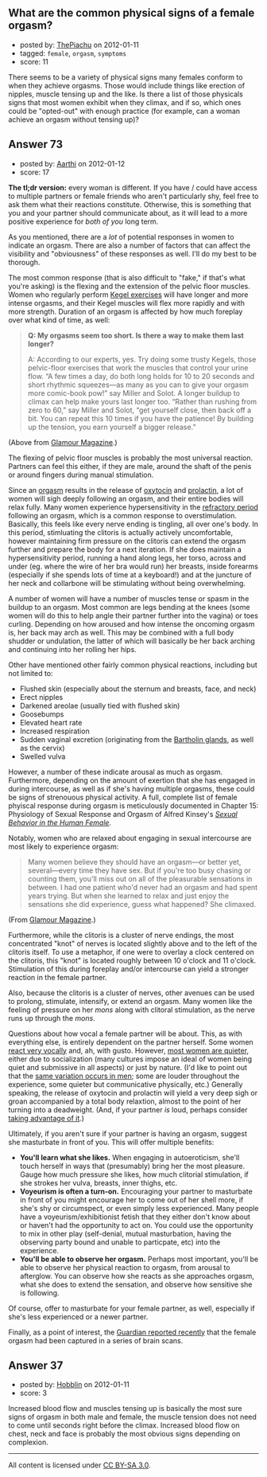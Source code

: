 ## What are the common physical signs of a female orgasm?

- posted by: [ThePiachu](https://stackexchange.com/users/-1/60-thepiachu) on 2012-01-11
- tagged: `female`, `orgasm`, `symptoms`
- score: 11

There seems to be a variety of physical signs many females conform to when they achieve orgasms. Those would include things like erection of nipples, muscle tensing up and the like. Is there a list of those physicals signs that most women exhibit when they climax, and if so, which ones could be "opted-out" with enough practice (for example, can a woman achieve an orgasm without tensing up)?


## Answer 73

- posted by: [Aarthi](https://stackexchange.com/users/-1/13-aarthi) on 2012-01-12
- score: 17

<p><strong>The tl;dr version:</strong> every woman is different. If you have / could have access to multiple partners or female friends who aren't particularly shy, feel free to ask them what their reactions constitute. Otherwise, this is something that you and your partner should communicate about, as it will lead to a more positive experience for <em>both of you</em> long term. </p>

<p>As you mentioned, there are a <em>lot</em> of potential responses in women to indicate an orgasm. There are also a number of factors that can affect the visibility and "obviousness" of these responses as well. I'll do my best to be thorough. </p>

<p>The most common response (that is also difficult to "fake," if that's what you're asking) is the flexing and the extension of the pelvic floor muscles. Women who regularly perform <a href="http://en.wikipedia.org/wiki/Kegel_exercise">Kegel exercises</a> will have longer and more intense orgasms, and their Kegel muscles will flex more rapidly and with more strength. Duration of an orgasm is affected by how much foreplay over what kind of time, as well:</p>

<blockquote>
  <p><strong>Q: My orgasms seem too short. Is there a way to make them last longer?</strong></p>
  
  <p>A: According to our experts, yes. Try doing some trusty Kegels, those pelvic-floor exercises that work the muscles that control your urine flow. “A few times a day, do both long holds for 10 to 20 seconds and short rhythmic squeezes—as many as you can to give your orgasm more comic-book pow!” say Miller and Solot. A longer buildup to climax can help make yours last longer too. “Rather than rushing from zero to 60,” say Miller and Solot, “get yourself close, then back off a bit. You can repeat this 10 times if you have the patience! By building up the tension, you earn yourself a bigger release.”</p>
</blockquote>

<p>(Above from <a href="http://www.glamour.com/sex-love-life/2008/04/orgasm-questions#ixzz1jGWW5rko">Glamour Magazine</a>.)</p>

<p>The flexing of pelvic floor muscles is probably the most universal reaction. Partners can feel this either, if they are male, around the shaft of the penis or around fingers during manual stimulation. </p>

<p>Since an <a href="http://en.wikipedia.org/wiki/Orgasm">orgasm</a> results in the release of <a href="http://en.wikipedia.org/wiki/Oxytocin">oxytocin</a> and <a href="http://en.wikipedia.org/wiki/Prolactin">prolactin</a>, a lot of women will sigh deeply following an orgasm, and their entire bodies will relax fully. Many women experience hypersensitivity in the <a href="http://en.wikipedia.org/wiki/Refractory_period_%28sex%29">refractory period</a> following an orgasm, which is a common response to overstimulation. Basically, this feels like every nerve ending is tingling, all over one's body. In this period, stimluating the clitoris is actually actively uncomfortable, however maintaining firm pressure on the clitoris can extend the orgasm further and prepare the body for a next iteration. If she does maintain a hypersensitivity period, running a hand along legs, her torso, across and under (eg. where the wire of her bra would run) her breasts, inside forearms (especially if she spends lots of time at a keyboard!) and at the juncture of her neck and collarbone will be stimulating without being overwhelming.</p>

<p>A number of women will have a number of muscles tense or spasm in the buildup to an orgasm. Most common are legs bending at the knees (some women will do this to help angle their partner further into the vagina) or toes curling. Depending on how aroused and how intense the oncoming orgasm is, her back may arch as well. This may be combined with a full body shudder or undulation, the latter of which will basically be her back arching and continuing into her rolling her hips. </p>

<p>Other have mentioned other fairly common physical reactions, including but not limited to:</p>

<ul>
<li>Flushed skin (especially about the sternum and breasts, face, and neck)</li>
<li>Erect nipples</li>
<li>Darkened areolae (usually tied with flushed skin)</li>
<li>Goosebumps</li>
<li>Elevated heart rate</li>
<li>Increased respiration</li>
<li>Sudden vaginal excretion (originating from the <a href="http://en.wikipedia.org/wiki/Bartholin_glands">Bartholin glands</a>, as well as the cervix)</li>
<li>Swelled vulva</li>
</ul>

<p>However, a number of these indicate arousal as much as orgasm. Furthermore, depending on the amount of exertion that she has engaged in during intercourse, as well as if she's having multiple orgasms, these could be signs of strenouous physical activity. A full, complete list of female phyiscal response during orgasm is meticulously documented in Chapter 15: Physiology of Sexual Response and Orgasm of Alfred Kinsey's <a href="http://books.google.com/books?id=9GpBB61LV14C"><em>Sexual Behavior in the Human Female</em></a>. </p>

<p>Notably, women who are relaxed about engaging in sexual intercourse are most likely to experience orgasm:</p>

<blockquote>
  <p>Many women believe they should have an orgasm—or better yet, several—every time they have sex. But if you're too busy chasing or counting them, you'll miss out on all of the pleasurable sensations in between. I had one patient who'd never had an orgasm and had spent years trying. But when she learned to relax and just enjoy the sensations she did experience, guess what happened? She climaxed.</p>
</blockquote>

<p>(From <a href="http://www.glamour.com/sex-love-life/2006/07/orgasms#ixzz1jH22BNU2">Glamour Magazine</a>.)</p>

<p>Furthermore, while the clitoris is a cluster of nerve endings, the most concentrated "knot" of nerves is located slightly above and to the left of the clitoris itself. To use a metaphor, if one were to overlay a clock centered on the clitoris, this "knot" is located roughly between 10 o'clock and 11 o'clock. Stimulation of this during foreplay and/or intercourse can yield a stronger reaction in the female partner. </p>

<p>Also, because the clitoris is a cluster of nerves, other avenues can be used to prolong, stimulate, intensify, or extend an orgasm. Many women like the feeling of pressure on her <em>mons</em> along with clitoral stimulation, as the nerve runs up through the <em>mons</em>. </p>

<p>Questions about how vocal a female partner will be about. This, as with everything else, is entirely dependent on the partner herself. Some women <a href="http://tvtropes.org/pmwiki/pmwiki.php/Main/TheImmodestOrgasm">react very vocally</a> and, ah, with gusto. However, <a href="http://tvtropes.org/pmwiki/pmwiki.php/Main/TheModestOrgasm">most women are quieter</a>, either due to socialization (many cultures impose an ideal of women being quiet and submissive in all aspects) or just by nature. (I'd like to point out that the <a href="http://tvtropes.org/pmwiki/pmwiki.php/Main/TheGruntingOrgasm">same variation occurs in men</a>; some are louder throughout the experience, some quieter but communicative physically, etc.) Generally speaking, the release of oxytocin and prolactin will yield a very deep sigh or groan accompanied by a total body relaxtion, almost to the point of her turning into a deadweight. (And, if your partner <em>is</em> loud, perhaps consider <a href="http://xkcd.com/316/">taking advantage of it</a>.)</p>

<p>Ultimately, if you aren't sure if your partner is having an orgasm, suggest she masturbate in front of you. This will offer multiple benefits: </p>

<ul>
<li><strong>You'll learn what she likes.</strong> When engaging in autoeroticism, she'll touch herself in ways that (presumably) bring her the most pleasure. Gauge how much pressure she likes, how much clitorial stimulation, if she strokes her vulva, breasts, inner thighs, etc. </li>
<li><strong>Voyeurism is often a turn-on.</strong> Encouraging your partner to masturbate in front of you might encourage her to come out of her shell more, if she's shy or circumspect, or even simply less experienced. Many people have a voyeurism/exhibitionist fetish that they either don't know about or haven't had the opportunity to act on. You could use the opportunity to mix in other play (self-denial, mutual masturbation, having the observing party bound and unable to particpate, etc) into the experience.</li>
<li><strong>You'll be able to observe her orgasm.</strong> Perhaps most important, you'll be able to observe her physical reaction to orgasm, from arousal to afterglow. You can observe how she reacts as she approaches orgasm, what she does to extend the sensation, and observe how sensitive she is following. </li>
</ul>

<p>Of course, offer to masturbate for your female partner, as well, especially if she's less experienced or a newer partner.</p>

<p>Finally, as a point of interest, the <a href="http://www.guardian.co.uk/science/2011/nov/14/female-orgasm-recorded-brain-scans">Guardian reported recently</a> that the female orgasm had been captured in a series of brain scans.</p>



## Answer 37

- posted by: [Hobblin](https://stackexchange.com/users/-1/61-hobblin) on 2012-01-11
- score: 3

Increased blood flow and muscles tensing up is basically the most sure signs of orgasm in both male and female, the muscle tension does not need to come until seconds right before the climax. Increased blood flow on chest, neck and face is probably the most obvious signs depending on complexion.



---

All content is licensed under [CC BY-SA 3.0](https://creativecommons.org/licenses/by-sa/3.0/).

